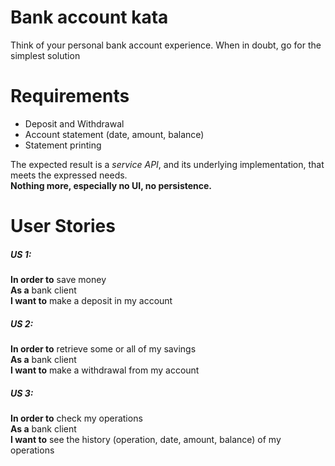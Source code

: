 # Bank account kata
Think of your personal bank account experience. When in doubt, go for the simplest solution

# Requirements
- Deposit and Withdrawal
- Account statement (date, amount, balance)
- Statement printing

The expected result is a _service API_, and its underlying implementation, that meets the expressed needs.  
**Nothing more, especially no UI, no persistence.**

# User Stories
##### US 1:
**In order to** save money  
**As a** bank client  
**I want to** make a deposit in my account  
 
##### US 2: 
**In order to** retrieve some or all of my savings  
**As a** bank client  
**I want to** make a withdrawal from my account  
 
##### US 3: 
**In order to** check my operations  
**As a** bank client  
**I want to** see the history (operation, date, amount, balance)  of my operations  